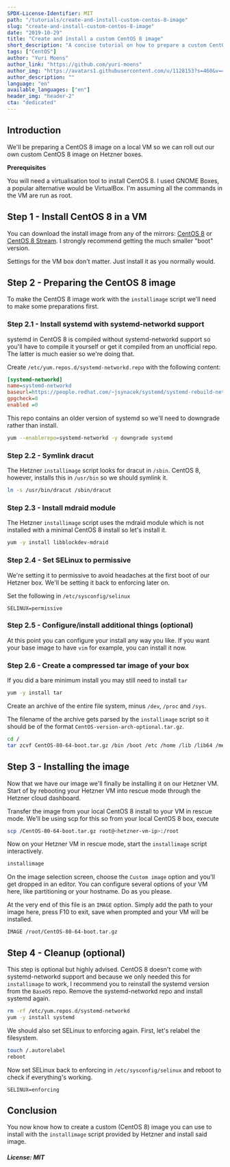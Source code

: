 ```yaml
---
SPDX-License-Identifier: MIT
path: "/tutorials/create-and-install-custom-centos-8-image"
slug: "create-and-install-custom-centos-8-image"
date: "2019-10-29"
title: "Create and install a custom CentOS 8 image"
short_description: "A concise tutorial on how to prepare a custom CentOS 8 image for installation through the Hetzner rescue mode using the installimage script."
tags: ["CentOS"]
author: "Yuri Moens"
author_link: "https://github.com/yuri-moens"
author_img: "https://avatars1.githubusercontent.com/u/1128153?s=460&v=4"
author_description: ""
language: "en"
available_languages: ["en"]
header_img: "header-2"
cta: "dedicated"
---
```


## Introduction

We'll be preparing a CentOS 8 image on a local VM so we can roll out our own custom CentOS 8 image on Hetzner boxes.

**Prerequisites**

You will need a virtualisation tool to install CentOS 8. I used GNOME Boxes, a popular alternative would be VirtualBox. I'm assuming all the commands in the VM are run as root.

## Step 1 - Install CentOS 8 in a VM

You can download the install image from any of the mirrors: [CentOS 8](http://isoredirect.centos.org/centos/8/isos/x86_64/) or [CentOS 8 Stream](http://isoredirect.centos.org/centos/8-stream/isos/x86_64/). I strongly recommend getting the much smaller "boot" version.

Settings for the VM box don't matter. Just install it as you normally would.

## Step 2 - Preparing the CentOS 8 image

To make the CentOS 8 image work with the `installimage` script we'll need to make some preparations first.

### Step 2.1 - Install systemd with systemd-networkd support

systemd in CentOS 8 is compiled without systemd-networkd support so you'll have to compile it yourself or get it compiled from an unofficial repo. The latter is much easier so we're doing that.

Create `/etc/yum.repos.d/systemd-networkd.repo` with the following content:

```ini
[systemd-networkd]
name=systemd-networkd
baseurl=https://people.redhat.com/~jsynacek/systemd/systemd-rebuild-networkd/rhel-8.dev-x86_64/
gpgcheck=0
enabled =0
```

This repo contains an older version of systemd so we'll need to downgrade rather than install.

```bash
yum --enablerepo=systemd-networkd -y downgrade systemd
```

### Step 2.2 - Symlink dracut

The Hetzner `installimage` script looks for dracut in `/sbin`. CentOS 8, however, installs this in `/usr/bin` so we should symlink it.

```bash
ln -s /usr/bin/dracut /sbin/dracut
```

### Step 2.3 - Install mdraid module

The Hetzner `installimage` script uses the mdraid module which is not installed with a minimal CentOS 8 install so let's install it.

```bash
yum -y install libblockdev-mdraid
```

### Step 2.4 - Set SELinux to permissive

We're setting it to permissive to avoid headaches at the first boot of our Hetzner box. We'll be setting it back to enforcing later on.

Set the following in `/etc/sysconfig/selinux`

```
SELINUX=permissive
```

### Step 2.5 - Configure/install additional things (optional)

At this point you can configure your install any way you like. If you want your base image to have `vim` for example, you can install it now.

### Step 2.6 - Create a compressed tar image of your box

If you did a bare minimum install you may still need to install `tar`

```bash
yum -y install tar
```

Create an archive of the entire file system, minus `/dev`, `/proc` and `/sys`.

The filename of the archive gets parsed by the `installimage` script so it should be of the format `CentOS-version-arch-optional.tar.gz`.

```bash
cd /
tar zcvf CentOS-80-64-boot.tar.gz /bin /boot /etc /home /lib /lib64 /media /mnt /opt /root /run /sbin /srv /tmp /usr /var
```

## Step 3 - Installing the image

Now that we have our image we'll finally be installing it on our Hetzner VM. Start of by rebooting your Hetzner VM into rescue mode through the Hetzner cloud dashboard.

Transfer the image from your local CentOS 8 install to your VM in rescue mode. We'll be using scp for this so from your local CentOS 8 box, execute

```bash
scp /CentOS-80-64-boot.tar.gz root@<hetzner-vm-ip>:/root
```

Now on your Hetzner VM in rescue mode, start the `installimage` script interactively.

```bash
installimage
```

On the image selection screen, choose the `Custom image` option and you'll get dropped in an editor. You can configure several options of your VM here, like partitioning or your hostname. Do as you please.

At the very end of this file is an `IMAGE` option. Simply add the path to your image here, press F10 to exit, save when prompted and your VM will be installed.

```
IMAGE /root/CentOS-80-64-boot.tar.gz
```

## Step 4 - Cleanup (optional)

This step is optional but highly advised. CentOS 8 doesn't come with systemd-networkd support and because we only needed this for `installimage` to work, I recommend you to reinstall the systemd version from the `BaseOS` repo. Remove the systemd-networkd repo and install systemd again.

```bash
rm -rf /etc/yum.repos.d/systemd-networkd
yum -y install systemd
```

We should also set SELinux to enforcing again. First, let's relabel the filesystem.

```bash
touch /.autorelabel
reboot
```

Now set SELinux back to enforcing in `/etc/sysconfig/selinux` and reboot to check if everything's working.

```
SELINUX=enforcing
```

## Conclusion

You now know how to create a custom (CentOS 8) image you can use to install with the `installimage` script provided by Hetzner and install said image.

##### License: MIT

<!--

Contributor's Certificate of Origin

By making a contribution to this project, I certify that:

(a) The contribution was created in whole or in part by me and I have
    the right to submit it under the license indicated in the file; or

(b) The contribution is based upon previous work that, to the best of my
    knowledge, is covered under an appropriate license and I have the
    right under that license to submit that work with modifications,
    whether created in whole or in part by me, under the same license
    (unless I am permitted to submit under a different license), as
    indicated in the file; or

(c) The contribution was provided directly to me by some other person
    who certified (a), (b) or (c) and I have not modified it.

(d) I understand and agree that this project and the contribution are
    public and that a record of the contribution (including all personal
    information I submit with it, including my sign-off) is maintained
    indefinitely and may be redistributed consistent with this project
    or the license(s) involved.

Signed-off-by: Yuri Moens <yuri.moens@gmail.com>

-->
